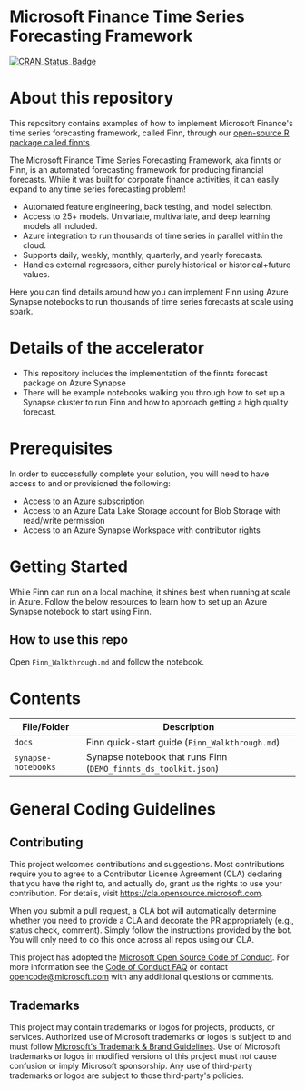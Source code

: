# Microsoft Finance Time Series Forecasting Framework

<!-- badges: start -->
[![CRAN\_Status\_Badge](http://www.r-pkg.org/badges/version/finnts)](https://cran.r-project.org/package=finnts)
<!-- badges: end -->

About this repository
============================================================================================================================================

This repository contains examples of how to implement Microsoft Finance's time series forecasting framework, called Finn, through our [open-source R package called finnts](https://microsoft.github.io/finnts/). 

The Microsoft Finance Time Series Forecasting Framework, aka finnts or Finn, is an automated forecasting framework for producing financial forecasts. While it was built for corporate finance activities, it can easily expand to any time series forecasting problem!

- Automated feature engineering, back testing, and model selection. 
- Access to 25+ models. Univariate, multivariate, and deep learning models all included. 
- Azure integration to run thousands of time series in parallel within the cloud. 
- Supports daily, weekly, monthly, quarterly, and yearly forecasts. 
- Handles external regressors, either purely historical or historical+future values.

Here you can find details around how you can implement Finn using Azure Synapse notebooks to run thousands of time series forecasts at scale using spark. 

Details of the accelerator
============================================================================================================================
-   This repository includes the implementation of the finnts forecast package on Azure Synapse
-   There will be example notebooks walking you through how to set up a Synapse cluster to run Finn and how to approach getting a high quality forecast. 


Prerequisites
============================================================================================================================

In order to successfully complete your solution, you will need to have access to and or provisioned the following:

-   Access to an Azure subscription
-   Access to an Azure Data Lake Storage account for Blob Storage with read/write permission
-   Access to an Azure Synapse Workspace with contributor rights

Getting Started
================================================================================================================================

While Finn can run on a local machine, it shines best when running at scale in Azure. Follow the below resources to learn how to set up an Azure Synapse notebook to start using Finn. 

## How to use this repo

Open `Finn_Walkthrough.md` and follow the notebook.

Contents
================================================================================================================================

| File/Folder         | Description                                                                                     |
|---------------------|-------------------------------------------------------------------------------------------------|
| `docs`              | Finn quick-start guide (`Finn_Walkthrough.md`)                                                  |
| `synapse-notebooks` | Synapse notebook that runs Finn (`DEMO_finnts_ds_toolkit.json`)                                             |

General Coding Guidelines
=============================================================================================================================

## Contributing

This project welcomes contributions and suggestions.  Most contributions require you to agree to a
Contributor License Agreement (CLA) declaring that you have the right to, and actually do, grant us
the rights to use your contribution. For details, visit https://cla.opensource.microsoft.com.

When you submit a pull request, a CLA bot will automatically determine whether you need to provide
a CLA and decorate the PR appropriately (e.g., status check, comment). Simply follow the instructions
provided by the bot. You will only need to do this once across all repos using our CLA.

This project has adopted the [Microsoft Open Source Code of Conduct](https://opensource.microsoft.com/codeofconduct/).
For more information see the [Code of Conduct FAQ](https://opensource.microsoft.com/codeofconduct/faq/) or
contact [opencode@microsoft.com](mailto:opencode@microsoft.com) with any additional questions or comments.

## Trademarks

This project may contain trademarks or logos for projects, products, or services. Authorized use of Microsoft 
trademarks or logos is subject to and must follow 
[Microsoft's Trademark & Brand Guidelines](https://www.microsoft.com/en-us/legal/intellectualproperty/trademarks/usage/general).
Use of Microsoft trademarks or logos in modified versions of this project must not cause confusion or imply Microsoft sponsorship.
Any use of third-party trademarks or logos are subject to those third-party's policies.
